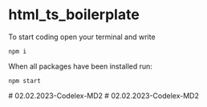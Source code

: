 # html_ts_boilerplate
To start coding open your terminal and write
```
npm i
```

When all packages have been installed run:
```
npm start
```
#   0 2 . 0 2 . 2 0 2 3 - C o d e l e x - M D 2  
 #   0 2 . 0 2 . 2 0 2 3 - C o d e l e x - M D 2  
 